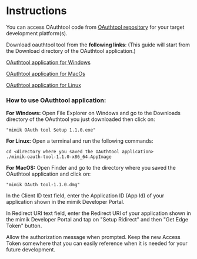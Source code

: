 # Instructions

You can access OAuthtool code from [OAuthtool repository](https://github.com/mimikgit/oauthtool) for your target development platform(s).

Download oauthtool tool from the <b>following links</b>: (This guide will start from the Download directory of the OAuthtool application.)

[OAuthtool application for Windows](https://github.com/mimikgit/oauthtool/releases/download/v1.1.0/mimik.OAuth.tool.Setup.1.1.0.exe)

[OAuthtool application for MacOs](https://github.com/mimikgit/oauthtool/releases/download/v1.1.0/mimik.OAuth.tool-1.1.0.dmg)

[OAuthtool application for Linux](https://github.com/mimikgit/oauthtool/releases/download/v1.1.0/mimik-oauth-tool-1.1.0-x86_64.AppImage)

<h3>How to use OAuthtool application:</h3>

<b>For Windows:</b> Open File Explorer on Windows and go to the Downloads directory of the OAuthtool you just downloaded then click on:
```
"mimik OAuth tool Setup 1.1.0.exe"
```

<b>For Linux:</b> Open a terminal and run the following commands:
```
cd <directory where you saved the OAuthtool application>
./mimik-oauth-tool-1.1.0-x86_64.AppImage
```

<b>For MacOS:</b> Open Finder and go to the directory where you saved the OAuthtool application and click on:
```
"mimik OAuth tool-1.1.0.dmg"

```

In the Client ID text field, enter the Application ID (App Id) of your application shown in the mimik Developer Portal.

In Redirect URI text field,  enter the Redirect URI of your application shown in the mimik Developer Portal and tap on "Setup Ridirect" and then "Get Edge Token" button.

Allow the authorization message when prompted. Keep the new Access Token somewhere that you can easily reference when it is needed for your future development.
